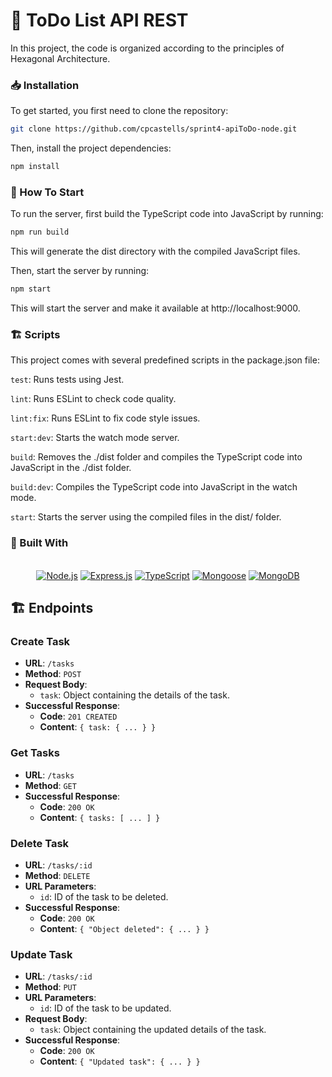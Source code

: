 # 📖 ToDo List API REST

In this project, the code is organized according to the principles of Hexagonal Architecture.

### 📥 Installation

To get started, you first need to clone the repository:

```bash
git clone https://github.com/cpcastells/sprint4-apiToDo-node.git
```

Then, install the project dependencies:

```bash
npm install
```

### 🏁 How To Start

To run the server, first build the TypeScript code into JavaScript by running:

```bash
npm run build
```

This will generate the dist directory with the compiled JavaScript files.

Then, start the server by running:

```bash
npm start
```

This will start the server and make it available at http://localhost:9000.

### 🏗️ Scripts

This project comes with several predefined scripts in the package.json file:

`test`: Runs tests using Jest.

`lint`: Runs ESLint to check code quality.

`lint:fix`: Runs ESLint to fix code style issues.

`start:dev`: Starts the watch mode server.

`build`: Removes the ./dist folder and compiles the TypeScript code into JavaScript in the ./dist folder.

`build:dev`: Compiles the TypeScript code into JavaScript in the watch mode.

`start`: Starts the server using the compiled files in the dist/ folder.

### 📝 Built With

<br>

<div align="center">
  <a href="https://nodejs.org/"><img src="https://img.shields.io/badge/Node.js-Runtime-green" alt="Node.js"></a>
  <a href="https://expressjs.com/"><img src="https://img.shields.io/badge/Express.js-Framework-orange" alt="Express.js"></a>
  <a href="https://www.typescriptlang.org/"><img src="https://img.shields.io/badge/TypeScript-Language-blue?logo=typescript" alt="TypeScript"></a>
  <a href="https://mongoosejs.com/"><img src="https://img.shields.io/badge/Mongoose-ODM-red" alt="Mongoose"></a>
  <a href="https://www.mongodb.com/"><img src="https://img.shields.io/badge/MongoDB-Database-green?logo=mongodb" alt="MongoDB"></a>
</div>

## 🏗️ Endpoints

### Create Task

- **URL**: `/tasks`
- **Method**: `POST`
- **Request Body**:
  - `task`: Object containing the details of the task.
- **Successful Response**:
  - **Code**: `201 CREATED`
  - **Content**: `{ task: { ... } }`

### Get Tasks

- **URL**: `/tasks`
- **Method**: `GET`
- **Successful Response**:
  - **Code**: `200 OK`
  - **Content**: `{ tasks: [ ... ] }`

### Delete Task

- **URL**: `/tasks/:id`
- **Method**: `DELETE`
- **URL Parameters**:
  - `id`: ID of the task to be deleted.
- **Successful Response**:
  - **Code**: `200 OK`
  - **Content**: `{ "Object deleted": { ... } }`

### Update Task

- **URL**: `/tasks/:id`
- **Method**: `PUT`
- **URL Parameters**:
  - `id`: ID of the task to be updated.
- **Request Body**:
  - `task`: Object containing the updated details of the task.
- **Successful Response**:
  - **Code**: `200 OK`
  - **Content**: `{ "Updated task": { ... } }`
